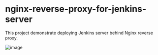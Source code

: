 # nginx-reverse-proxy-for-jenkins-server
This project demonstrate deploying Jenkins server behind Nginx reverse proxy.

![image](https://github.com/IrezD/nginx-reverse-proxy-for-jenkins-server/assets/88015931/897ea89b-f87b-46a1-8166-67c659dfc75b)
